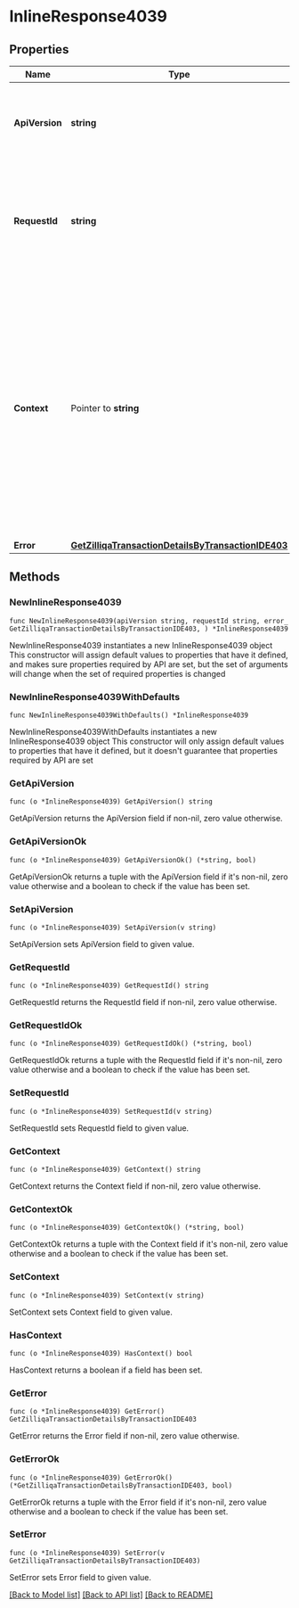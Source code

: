 # InlineResponse4039

## Properties

Name | Type | Description | Notes
------------ | ------------- | ------------- | -------------
**ApiVersion** | **string** | Specifies the version of the API that incorporates this endpoint. | 
**RequestId** | **string** | Defines the ID of the request. The &#x60;requestId&#x60; is generated by Crypto APIs and it&#39;s unique for every request. | 
**Context** | Pointer to **string** | In batch situations the user can use the context to correlate responses with requests. This property is present regardless of whether the response was successful or returned as an error. &#x60;context&#x60; is specified by the user. | [optional] 
**Error** | [**GetZilliqaTransactionDetailsByTransactionIDE403**](GetZilliqaTransactionDetailsByTransactionIDE403.md) |  | 

## Methods

### NewInlineResponse4039

`func NewInlineResponse4039(apiVersion string, requestId string, error_ GetZilliqaTransactionDetailsByTransactionIDE403, ) *InlineResponse4039`

NewInlineResponse4039 instantiates a new InlineResponse4039 object
This constructor will assign default values to properties that have it defined,
and makes sure properties required by API are set, but the set of arguments
will change when the set of required properties is changed

### NewInlineResponse4039WithDefaults

`func NewInlineResponse4039WithDefaults() *InlineResponse4039`

NewInlineResponse4039WithDefaults instantiates a new InlineResponse4039 object
This constructor will only assign default values to properties that have it defined,
but it doesn't guarantee that properties required by API are set

### GetApiVersion

`func (o *InlineResponse4039) GetApiVersion() string`

GetApiVersion returns the ApiVersion field if non-nil, zero value otherwise.

### GetApiVersionOk

`func (o *InlineResponse4039) GetApiVersionOk() (*string, bool)`

GetApiVersionOk returns a tuple with the ApiVersion field if it's non-nil, zero value otherwise
and a boolean to check if the value has been set.

### SetApiVersion

`func (o *InlineResponse4039) SetApiVersion(v string)`

SetApiVersion sets ApiVersion field to given value.


### GetRequestId

`func (o *InlineResponse4039) GetRequestId() string`

GetRequestId returns the RequestId field if non-nil, zero value otherwise.

### GetRequestIdOk

`func (o *InlineResponse4039) GetRequestIdOk() (*string, bool)`

GetRequestIdOk returns a tuple with the RequestId field if it's non-nil, zero value otherwise
and a boolean to check if the value has been set.

### SetRequestId

`func (o *InlineResponse4039) SetRequestId(v string)`

SetRequestId sets RequestId field to given value.


### GetContext

`func (o *InlineResponse4039) GetContext() string`

GetContext returns the Context field if non-nil, zero value otherwise.

### GetContextOk

`func (o *InlineResponse4039) GetContextOk() (*string, bool)`

GetContextOk returns a tuple with the Context field if it's non-nil, zero value otherwise
and a boolean to check if the value has been set.

### SetContext

`func (o *InlineResponse4039) SetContext(v string)`

SetContext sets Context field to given value.

### HasContext

`func (o *InlineResponse4039) HasContext() bool`

HasContext returns a boolean if a field has been set.

### GetError

`func (o *InlineResponse4039) GetError() GetZilliqaTransactionDetailsByTransactionIDE403`

GetError returns the Error field if non-nil, zero value otherwise.

### GetErrorOk

`func (o *InlineResponse4039) GetErrorOk() (*GetZilliqaTransactionDetailsByTransactionIDE403, bool)`

GetErrorOk returns a tuple with the Error field if it's non-nil, zero value otherwise
and a boolean to check if the value has been set.

### SetError

`func (o *InlineResponse4039) SetError(v GetZilliqaTransactionDetailsByTransactionIDE403)`

SetError sets Error field to given value.



[[Back to Model list]](../README.md#documentation-for-models) [[Back to API list]](../README.md#documentation-for-api-endpoints) [[Back to README]](../README.md)


